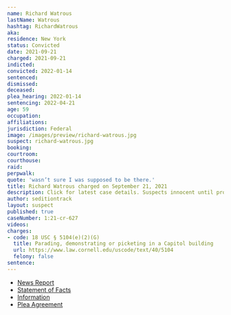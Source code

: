 ```yaml
---
name: Richard Watrous
lastName: Watrous
hashtag: RichardWatrous
aka:
residence: New York
status: Convicted
date: 2021-09-21
charged: 2021-09-21
indicted:
convicted: 2022-01-14
sentenced:
dismissed:
deceased:
plea_hearing: 2022-01-14
sentencing: 2022-04-21
age: 59
occupation:
affiliations:
jurisdiction: Federal
image: /images/preview/richard-watrous.jpg
suspect: richard-watrous.jpg
booking:
courtroom:
courthouse:
raid:
perpwalk:
quote: 'wasn’t sure I was supposed to be there.'
title: Richard Watrous charged on September 21, 2021
description: Click for latest case details. Suspects innocent until proven guilty.
author: seditiontrack
layout: suspect
published: true
caseNumber: 1:21-cr-627
videos:
charges:
- code: 18 USC § 5104(e)(2)(G)
  title: Parading, demonstrating or picketing in a Capitol building
  url: https://www.law.cornell.edu/uscode/text/40/5104
  felony: false
sentence:
---
```

- [News Report](https://www.localsyr.com/news/local-news/fbi-arrests-syracuse-man-they-say-played-a-role-in-jan-6-insurrection-at-u-s-capitol/)
- [Statement of Facts](https://www.justice.gov/usao-dc/case-multi-defendant/file/1469336/download)
- [Information](https://extremism.gwu.edu/sites/g/files/zaxdzs2191/f/Richard%20Watrous%20Information.pdf)
- [Plea Agreement](https://www.justice.gov/usao-dc/case-multi-defendant/file/1469331/download)
